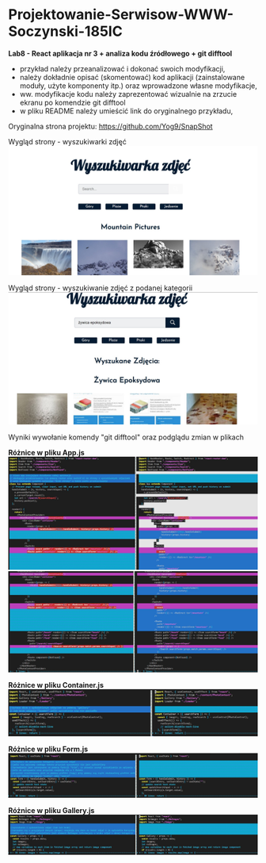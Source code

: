 # Projektowanie-Serwisow-WWW-Soczynski-185IC

**Lab8 - React aplikacja nr 3 + analiza kodu źródłowego + git difftool**
- przykład należy przeanalizować i dokonać swoich modyfikacji,
- należy dokładnie opisać (skomentować) kod aplikacji (zainstalowane moduły, użyte komponenty itp.) oraz wprowadzone własne modyfikacje,
- ww. modyfikacje kodu należy zaprezentować wizualnie na zrzucie ekranu po komendzie git difftool
- w pliku README należy umieścić link do oryginalnego przykładu,

Oryginalna strona projektu: https://github.com/Yog9/SnapShot

Wygląd strony - wyszukiwarki zdjęć
![Strona wyszukiwarki](Screenshots/StronaGlowna.jpg "Strona wyszukiwarki")

Wygląd strony - wyszukiwanie zdjęć z podanej kategorii
![Strona wyszukiwarki - Wyszukana](Screenshots/Wyszukanie.jpg "Strona wyszukiwarki - Wyszukana")

Wyniki wywołanie komendy "git difftool" oraz podglądu zmian w plikach

**Różnice w pliku App.js**
![Git Difftool - app](Screenshots/Diff-App.jpg "Git Difftool - app")
![Git Difftool - app2](Screenshots/Diff-App2.jpg "Git Difftool - app2")

**Różnice w pliku Container.js**
![Git Difftool - container](Screenshots/Diff-Container.jpg "Git Difftool - container")

**Różnice w pliku Form.js**
![Git Difftool - form](Screenshots/Diff-Form.jpg "Git Difftool - form")

**Różnice w pliku Gallery.js**
![Git Difftool - gallery](Screenshots/Diff-Gallery.jpg "Git Difftool - gallery")